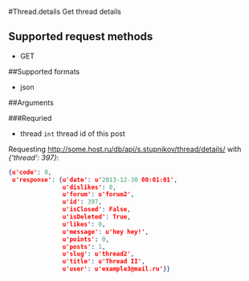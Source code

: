 #Thread.details
Get thread details

## Supported request methods 
* GET

##Supported formats
* json

##Arguments


###Requried
* thread
   ```int``` thread id of this post


Requesting http://some.host.ru/db/api/s.stupnikov/thread/details/ with _{'thread': 397}_:
```json
{u'code': 0,
 u'response': {u'date': u'2013-12-30 00:01:01',
               u'dislikes': 0,
               u'forum': u'forum2',
               u'id': 397,
               u'isClosed': False,
               u'isDeleted': True,
               u'likes': 0,
               u'message': u'hey hey!',
               u'points': 0,
               u'posts': 1,
               u'slug': u'thread2',
               u'title': u'Thread II',
               u'user': u'example3@mail.ru'}}
```
